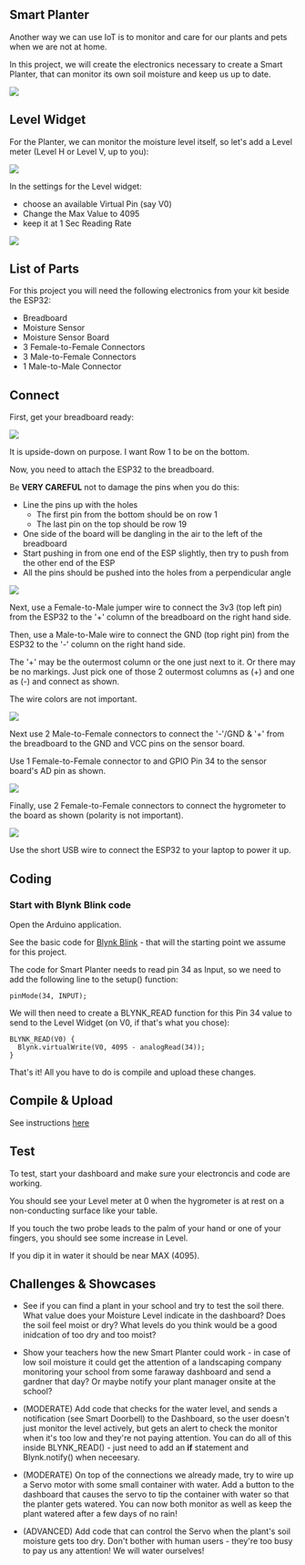 Smart Planter
---

Another way we can use IoT is to monitor and care for our plants and pets when we are not at home.

In this project, we will create the electronics necessary to create a Smart Planter, that can monitor its own soil moisture and keep us up to date.

![](images/planter.jpg)

## Level Widget

For the Planter, we can monitor the moisture level itself, so let's add a Level meter (Level H or Level V, up to you):

![](images/level.jpg)

In the settings for the Level widget:

- choose an available Virtual Pin (say V0)
- Change the Max Value to 4095
- keep it at 1 Sec Reading Rate

![](images/levelsettings.jpg)

## List of Parts

For this project you will need the following electronics from your kit beside the ESP32:

- Breadboard
- Moisture Sensor
- Moisture Sensor Board
- 3 Female-to-Female Connectors
- 3 Male-to-Female Connectors
- 1 Male-to-Male Connector

## Connect

First, get your breadboard ready:

![](images/esp32withhygrometer1.png)

It is upside-down on purpose.  I want Row 1 to be on the bottom.

Now, you need to attach the ESP32 to the breadboard.

Be **VERY CAREFUL** not to damage the pins when you do this:

- Line the pins up with the holes
  - The first pin from the bottom should be on row 1
  - The last pin on the top should be row 19
- One side of the board will be dangling in the air to the left of the breadboard
- Start pushing in from one end of the ESP slightly, then try to push from the other end of the ESP
- All the pins should be pushed into the holes from a perpendicular angle

![](images/esp32withhygrometer2.png)

Next, use a Female-to-Male jumper wire to connect the 3v3 (top left pin) from the ESP32 to the '+' column of the breadboard on the right hand side.

Then, use a Male-to-Male wire to connect the GND (top right pin) from the ESP32 to the '-' column on the right hand side.

The '+' may be the outermost column or the one just next to it.  Or there may be no markings.  Just pick one of those 2 outermost columns as (+) and one as (-) and connect as shown.

The wire colors are not important.

![](images/esp32withhygrometer3.png)

Next use 2 Male-to-Female connectors to connect the '-'/GND & '+' from the breadboard to the GND and VCC pins on the sensor board.

Use 1 Female-to-Female connector to and GPIO Pin 34 to the sensor board's AD pin as shown.

![](images/esp32withhygrometer4.png)

Finally, use 2 Female-to-Female connectors to connect the hygrometer to the board as shown (polarity is not important).

![](images/esp32withhygrometer.png)

Use the short USB wire to connect the ESP32 to your laptop to power it up.

## Coding

### Start with Blynk Blink code

Open the Arduino application.

See the basic code for [Blynk Blink](../20-Getting-Real/20-Blynk-Blink.html) - that will the starting point we assume for this project.

The code for Smart Planter needs to read pin 34 as Input, so we need to add the following line to the setup() function:

    pinMode(34, INPUT);

We will then need to create a BLYNK_READ function for this Pin 34 value to send to the Level Widget (on V0, if that's what you chose):

    BLYNK_READ(V0) {
      Blynk.virtualWrite(V0, 4095 - analogRead(34));
    }

That's it!  All you have to do is compile and upload these changes.

## Compile & Upload

See instructions <a href="../20-Getting-Real/15-Compile-and-Upload.html" target="_blank">here</a>

## Test

To test, start your dashboard and make sure your electroncis and code are working.

You should see your Level meter at 0 when the hygrometer is at rest on a non-conducting surface like your table.

If you touch the two probe leads to the palm of your hand or one of your fingers, you should see some increase in Level.

If you dip it in water it should be near MAX (4095).

## Challenges & Showcases

- See if you can find a plant in your school and try to test the soil there.  What value does your Moisture Level indicate in the dashboard?  Does the soil feel moist or dry?  What levels do you think would be a good inidcation of too dry and too moist?

- Show your teachers how the new Smart Planter could work - in case of low soil moisture it could get the attention of a landscaping company monitoring your school from some faraway dashboard and send a gardner that day?  Or maybe notify your plant manager onsite at the school?

- (MODERATE) Add code that checks for the water level, and sends a notification (see Smart Doorbell) to the Dashboard, so the user doesn't just monitor the level actively, but gets an alert to check the monitor when it's too low and they're not paying attention. You can do all of this inside BLYNK_READ() - just need to add an **if** statement and Blynk.notify() when neceesary.

- (MODERATE) On top of the connections we already made, try to wire up a Servo motor with some small container with water.  Add a button to the dashboard that causes the servo to tip the container with water so that the planter gets watered.  You can now both monitor as well as keep the plant watered after a few days of no rain!

- (ADVANCED) Add code that can control the Servo when the plant's soil moisture gets too dry.  Don't bother with human users - they're too busy to pay us any attention!  We will water ourselves!
